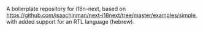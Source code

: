 A bolierplate repository for i18n-next, based on https://github.com/isaachinman/next-i18next/tree/master/examples/simple,
with added support for an RTL language (hebrew).